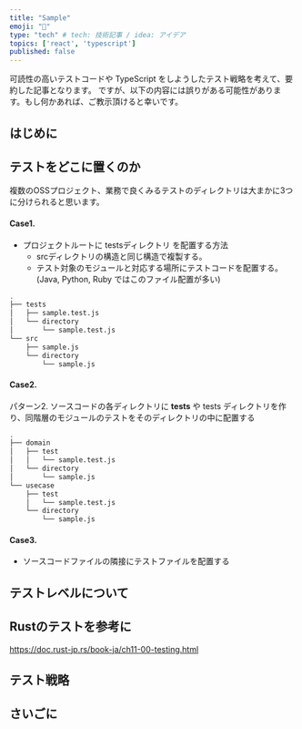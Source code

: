 ```yaml
---
title: "Sample"
emoji: "🎉"
type: "tech" # tech: 技術記事 / idea: アイデア
topics: ['react', 'typescript']
published: false 
---
```


可読性の高いテストコードや TypeScript をしようしたテスト戦略を考えて、要約した記事となります。
ですが、以下の内容には誤りがある可能性があります。もし何かあれば、ご教示頂けると幸いです。

## はじめに

## テストをどこに置くのか
複数のOSSプロジェクト、業務で良くみるテストのディレクトリは大まかに3つに分けられると思います。
#### Case1.
- プロジェクトルートに testsディレクトリ を配置する方法
  - srcディレクトリの構造と同じ構造で複製する。
  - テスト対象のモジュールと対応する場所にテストコードを配置する。(Java, Python, Ruby ではこのファイル配置が多い)
```bash
.
├── tests
│   ├── sample.test.js
│   └── directory
│       └── sample.test.js
└── src
    ├── sample.js
    └── directory
        └── sample.js
```
#### Case2.
パターン2. ソースコードの各ディレクトリに __tests__ や tests ディレクトリを作り、同階層のモジュールのテストをそのディレクトリの中に配置する
```bash
.
├── domain
│   ├── test
│   │   └── sample.test.js
│   └── directory
│       └── sample.js
└── usecase 
    ├── test
    │   └── sample.test.js
    └── directory
        └── sample.js
```
#### Case3.
- ソースコードファイルの隣接にテストファイルを配置する
## テストレベルについて

## Rustのテストを参考に

https://doc.rust-jp.rs/book-ja/ch11-00-testing.html
## テスト戦略

## さいごに
